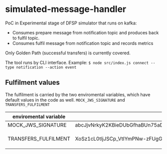 # simulated-message-handler
PoC in Experimental stage of DFSP simulator that runs on kafka:
* Consumes prepare message from notification topic and produces back to fulfil topic.
* Consumes fulfil message from notification topic and records metrics

Only Golden Path (successful transfers) is currently covered. 

The tool runs by CLI interface.
Example: 
`$ node src/index.js connect --type notification --action event`
 
## Fulfilment values

The fulfilment is carried by the two enviromental variables, which have default values in the code as well.
`MOCK_JWS_SIGNATURE` and `TRANSFERS_FULFILMENT`

| enviromental variable | default value | notes |
|-|-|-|
| MOCK_JWS_SIGNATURE | abcJjvNrkyK2KBieDUbGfhaBUn75aDUATNF4joqA8OLs4QgSD7i6EO8BIdy6Crph3LnXnTM20Ai1Z6nt0zliS_qPPLU9_vi6qLb15FOkl64DQs9hnfoGeo2tcjZJ88gm19uLY_s27AJqC1GH1B8E2emLrwQMDMikwQcYvXoyLrL7LL3CjaLMKdzR7KTcQi1tCK4sNg0noIQLpV3eA61kess | |
TRANSFERS_FULFILMENT | XoSz1cL0tljJSCp_VtIYmPNw-zFUgGfbUqf69AagUzY | Condition to be used for Transfer Prepare Request: `HOr22-H3AfTDHrSkPjJtVPRdKouuMkDXTR4ejlQa8Ks` |

